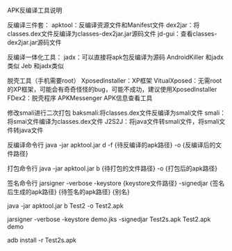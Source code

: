 APK反编译工具说明

反编译三件套：
apktool：反编译资源文件和Manifest文件
dex2jar：将classes.dex文件反编译为classes-dex2jar.jar源码文件
jd-gui：查看classes-dex2jar.jar源码文件

反编译一体化工具：
jadx：可以直接将apk包反编译为源码
AndroidKiller 和jadx类似
Jeb 和jadx类似

脱壳工具（手机需要root）
XposedInstaller：XP框架
VitualXposed：无需root的XP框架，可能会有奇奇怪怪的bug，可能不成功，建议使用XposedInstaller
FDex2：脱壳程序
APKMessenger APK信息查看工具

修改smali进行二次打包
baksmali:将classes.dex文件反编译为smali文件
smali：将smai文件编译为classes.dex文件
J2S2J：将java文件转smali文件，将smali文件转java文件

反编译命令行
java -jar apktool.jar d -f {待反编译的apk路径} -o {反编译后的文件路径}

打包命令行
java -jar apktool.jar b {待打包的文件路径} -o {打包后的apk路径}

签名命令行
jarsigner -verbose -keystore {keystore文件路径} -signedjar {签名后生成的apk路径} {待签名的apk路径} {别名}

java -jar apktool.jar b Test2 -o Test2.apk

jarsigner -verbose -keystore demo.jks -signedjar Test2s.apk Test2.apk demo

adb install -r Test2s.apk
